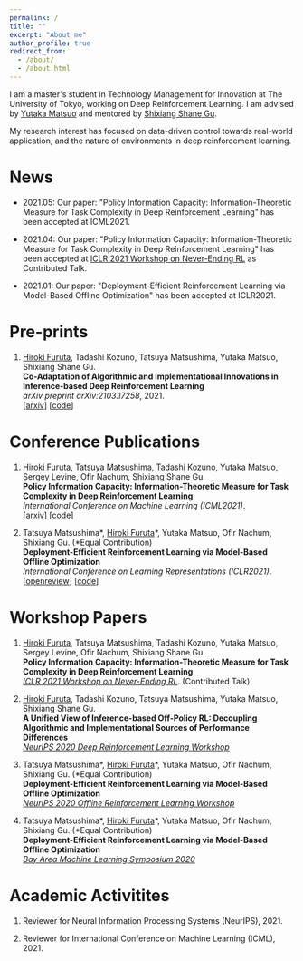 ```yaml
---
permalink: /
title: ""
excerpt: "About me"
author_profile: true
redirect_from:
  - /about/
  - /about.html
---
```



I am a master's student in Technology Management for Innovation at The University of Tokyo, working on Deep Reinforcement Learning. I am advised by [Yutaka Matsuo](http://ymatsuo.com/) and mentored by [Shixiang Shane Gu](https://sites.google.com/view/gugurus/home).

My research interest has focused on data-driven control towards real-world application, and the nature of environments in deep reinforcement learning.

# News
- 2021.05: Our paper: "Policy Information Capacity: Information-Theoretic Measure for Task Complexity in Deep Reinforcement Learning" has been accepted at ICML2021.

- 2021.04: Our paper: "Policy Information Capacity: Information-Theoretic Measure for Task Complexity in Deep Reinforcement Learning" has been accepted at [ICLR 2021 Workshop on Never-Ending RL](https://sites.google.com/view/neverendingrl) as Contributed Talk.

- 2021.01: Our paper: "Deployment-Efficient Reinforcement Learning via Model-Based Offline Optimization" has been accepted at ICLR2021.

# Pre-prints
1. <u>Hiroki Furuta</u>, Tadashi Kozuno, Tatsuya Matsushima, Yutaka Matsuo, Shixiang Shane Gu. <br>
**Co-Adaptation of Algorithmic and Implementational Innovations in Inference-based Deep Reinforcement Learning**  <br>
_arXiv preprint arXiv:2103.17258_, 2021. <br>
[[arxiv](https://arxiv.org/abs/2103.17258)] [[code](https://github.com/frt03/inference-based-rl)]

# Conference Publications
1. <u>Hiroki Furuta</u>, Tatsuya Matsushima, Tadashi Kozuno, Yutaka Matsuo, Sergey Levine, Ofir Nachum, Shixiang Shane Gu. <br>
**Policy Information Capacity: Information-Theoretic Measure for Task Complexity in Deep Reinforcement Learning**  <br>
_International Conference on Machine Learning (ICML2021)_. <br>
[[arxiv](https://arxiv.org/abs/2103.12726)] [[code](https://github.com/frt03/pic)]

2. Tatsuya Matsushima\*, <u>Hiroki Furuta</u>\*, Yutaka Matsuo, Ofir Nachum, Shixiang Gu. (\*Equal Contribution)<br>
**Deployment-Efficient Reinforcement Learning via Model-Based Offline Optimization**  <br>
_International Conference on Learning Representations (ICLR2021)_. <br>
[[openreview](https://openreview.net/forum?id=3hGNqpI4WS)] [[code](https://github.com/matsuolab/BREMEN)]

# Workshop Papers
1. <u>Hiroki Furuta</u>, Tatsuya Matsushima, Tadashi Kozuno, Yutaka Matsuo, Sergey Levine, Ofir Nachum, Shixiang Shane Gu. <br>
**Policy Information Capacity: Information-Theoretic Measure for Task Complexity in Deep Reinforcement Learning**  <br>
_[ICLR 2021 Workshop on Never-Ending RL](https://sites.google.com/view/neverendingrl)_. (Contributed Talk)

2. <u>Hiroki Furuta</u>, Tadashi Kozuno, Tatsuya Matsushima, Yutaka Matsuo, Shixiang Shane Gu. <br>
**A Unified View of Inference-based Off-Policy RL: Decoupling Algorithmic and Implementational Sources of Performance Differences**  <br>
_[NeurIPS 2020 Deep Reinforcement Learning Workshop](https://sites.google.com/view/deep-rl-workshop-neurips2020/home)_

3. Tatsuya Matsushima\*, <u>Hiroki Furuta</u>\*, Yutaka Matsuo, Ofir Nachum, Shixiang Gu. (\*Equal Contribution)<br>
**Deployment-Efficient Reinforcement Learning via Model-Based Offline Optimization**  <br>
_[NeurIPS 2020 Offline Reinforcement Learning Workshop](https://offline-rl-neurips.github.io/)_

4. Tatsuya Matsushima\*, <u>Hiroki Furuta</u>\*, Yutaka Matsuo, Ofir Nachum, Shixiang Gu. (\*Equal Contribution)<br>
**Deployment-Efficient Reinforcement Learning via Model-Based Offline Optimization**  <br>
_[Bay Area Machine Learning Symposium 2020](https://baylearn2020.splashthat.com/)_


# Academic Activitites
1. Reviewer for Neural Information Processing Systems (NeurIPS), 2021.

2. Reviewer for International Conference on Machine Learning (ICML), 2021.
